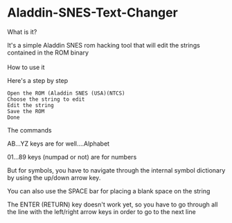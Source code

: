 # Aladdin-SNES-Text-Changer

What is it?

It's a simple Aladdin SNES rom hacking tool that will edit the strings contained in the ROM binary<br/><br/>
How to use it

Here's a step by step

    Open the ROM (Aladdin SNES (USA)(NTCS)
    Choose the string to edit
    Edit the string
    Save the ROM
    Done

The commands

AB...YZ keys are for well....Alphabet

01...89 keys (numpad or not) are for numbers

But for symbols, you have to navigate through the internal symbol dictionary by using the up/down arrow key.

You can also use the SPACE bar for placing a blank space on the string

The ENTER (RETURN) key doesn't work yet, so you have to go through all the line with the left/right arrow keys in order to go to the next line
